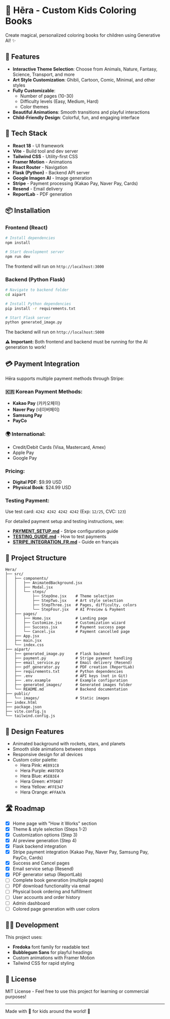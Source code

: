 # 🎨 Hēra - Custom Kids Coloring Books

Create magical, personalized coloring books for children using Generative AI! ✨

## 🌟 Features

- **Interactive Theme Selection**: Choose from Animals, Nature, Fantasy, Science, Transport, and more
- **Art Style Customization**: Ghibli, Cartoon, Comic, Minimal, and other styles
- **Fully Customizable**: 
  - Number of pages (10-30)
  - Difficulty levels (Easy, Medium, Hard)
  - Color themes
- **Beautiful Animations**: Smooth transitions and playful interactions
- **Child-Friendly Design**: Colorful, fun, and engaging interface

## 🚀 Tech Stack

- **React 18** - UI framework
- **Vite** - Build tool and dev server
- **Tailwind CSS** - Utility-first CSS
- **Framer Motion** - Animations
- **React Router** - Navigation
- **Flask (Python)** - Backend API server
- **Google Imagen AI** - Image generation
- **Stripe** - Payment processing (Kakao Pay, Naver Pay, Cards)
- **Resend** - Email delivery
- **ReportLab** - PDF generation

## 📦 Installation

### Frontend (React)

```bash
# Install dependencies
npm install

# Start development server
npm run dev
```

The frontend will run on `http://localhost:3000`

### Backend (Python Flask)

```bash
# Navigate to backend folder
cd aipart

# Install Python dependencies
pip install -r requirements.txt

# Start Flask server
python generated_image.py
```

The backend will run on `http://localhost:5000`

**⚠️ Important:** Both frontend and backend must be running for the AI generation to work!

## 💳 Payment Integration

Hēra supports multiple payment methods through Stripe:

### 🇰🇷 Korean Payment Methods:
- **Kakao Pay** (카카오페이)
- **Naver Pay** (네이버페이)
- **Samsung Pay**
- **PayCo**

### 🌍 International:
- Credit/Debit Cards (Visa, Mastercard, Amex)
- Apple Pay
- Google Pay

### Pricing:
- **Digital PDF**: $9.99 USD
- **Physical Book**: $24.99 USD

### Testing Payment:
Use test card: `4242 4242 4242 4242` (Exp: `12/25`, CVC: `123`)

For detailed payment setup and testing instructions, see:
- **[PAYMENT_SETUP.md](PAYMENT_SETUP.md)** - Stripe configuration guide
- **[TESTING_GUIDE.md](TESTING_GUIDE.md)** - How to test payments
- **[STRIPE_INTEGRATION_FR.md](STRIPE_INTEGRATION_FR.md)** - Guide en français

## 🎯 Project Structure

```
Hera/
├── src/
│   ├── components/
│   │   ├── AnimatedBackground.jsx
│   │   ├── Modal.jsx
│   │   └── steps/
│   │       ├── StepOne.jsx    # Theme selection
│   │       ├── StepTwo.jsx    # Art style selection
│   │       ├── StepThree.jsx  # Pages, difficulty, colors
│   │       └── StepFour.jsx   # AI Preview & Payment
│   ├── pages/
│   │   ├── Home.jsx           # Landing page
│   │   ├── Customize.jsx      # Customization wizard
│   │   ├── Success.jsx        # Payment success page
│   │   └── Cancel.jsx         # Payment cancelled page
│   ├── App.jsx
│   ├── main.jsx
│   └── index.css
├── aipart/
│   ├── generated_image.py     # Flask backend
│   ├── payment.py             # Stripe payment handling
│   ├── email_service.py       # Email delivery (Resend)
│   ├── pdf_generator.py       # PDF creation (ReportLab)
│   ├── requirements.txt       # Python dependencies
│   ├── .env                   # API keys (not in Git)
│   ├── .env.example           # Example configuration
│   ├── generated_images/      # Generated images folder
│   └── README.md              # Backend documentation
├── public/
│   └── images/                # Static images
├── index.html
├── package.json
├── vite.config.js
└── tailwind.config.js
```

## 🎨 Design Features

- Animated background with rockets, stars, and planets
- Smooth slide animations between steps
- Responsive design for all devices
- Custom color palette:
  - Hera Pink: `#E891C8`
  - Hera Purple: `#A97DC0`
  - Hera Blue: `#5EB3E4`
  - Hera Green: `#7FD687`
  - Hera Yellow: `#FFE347`
  - Hera Orange: `#FFAA7A`

## 🛣️ Roadmap

- [x] Home page with "How it Works" section
- [x] Theme & style selection (Steps 1-2)
- [x] Customization options (Step 3)
- [x] AI preview generation (Step 4)
- [x] Flask backend integration
- [x] Stripe payment integration (Kakao Pay, Naver Pay, Samsung Pay, PayCo, Cards)
- [x] Success and Cancel pages
- [x] Email service setup (Resend)
- [x] PDF generator setup (ReportLab)
- [ ] Complete book generation (multiple pages)
- [ ] PDF download functionality via email
- [ ] Physical book ordering and fulfillment
- [ ] User accounts and order history
- [ ] Admin dashboard
- [ ] Colored page generation with user colors

## 👨‍💻 Development

This project uses:
- **Fredoka** font family for readable text
- **Bubblegum Sans** for playful headings
- Custom animations with Framer Motion
- Tailwind CSS for rapid styling

## 📝 License

MIT License - Feel free to use this project for learning or commercial purposes!

---

Made with 💖 for kids around the world! 🌈

